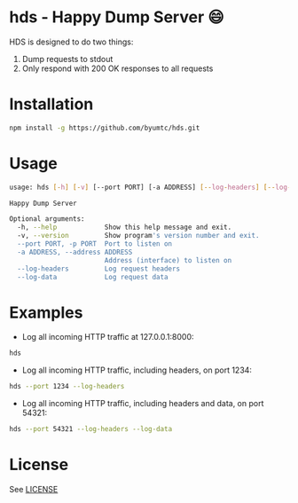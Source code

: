 # hds - Happy Dump Server :smile:

HDS is designed to do two things:
1. Dump requests to stdout
2. Only respond with 200 OK responses to all requests


# Installation
```bash
npm install -g https://github.com/byumtc/hds.git
```

# Usage
```bash
usage: hds [-h] [-v] [--port PORT] [-a ADDRESS] [--log-headers] [--log-data]

Happy Dump Server

Optional arguments:
  -h, --help            Show this help message and exit.
  -v, --version         Show program's version number and exit.
  --port PORT, -p PORT  Port to listen on
  -a ADDRESS, --address ADDRESS
                        Address (interface) to listen on
  --log-headers         Log request headers
  --log-data            Log request data
```

# Examples
- Log all incoming HTTP traffic at 127.0.0.1:8000:
```bash
hds
```
- Log all incoming HTTP traffic, including headers, on port 1234:
```bash
hds --port 1234 --log-headers
```
- Log all incoming HTTP traffic, including headers and data, on port 54321:
```bash
hds --port 54321 --log-headers --log-data
```

# License

See [LICENSE](https://github.com/byumtc/hds/blob/master/LICENSE)
